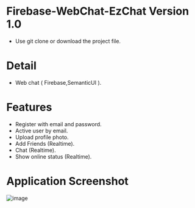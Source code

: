 # Firebase-WebChat-EzChat Version 1.0
* Use git clone or download the project file.<br />
# Detail
* Web chat ( Firebase,SemanticUI ).<br />

# Features
* Register with email and password.<br />
* Active user by email.<br />
* Upload profile photo.<br />
* Add Friends (Realtime).<br />
* Chat (Realtime).<br />
* Show online status (Realtime).<br />

# Application Screenshot
![image](https://cloud.githubusercontent.com/assets/28505455/26522893/bc5652b2-4334-11e7-9bc8-b0b59eeb25e4.png)
